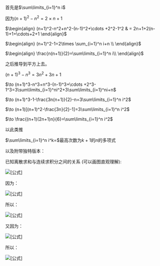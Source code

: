 
<!--more-->

首先是$\sum\limits_{i=1}^n i$

因为$(n+1)^2-n^2=2\times n+1$

$\begin{align} (n+1)^2-n^2+n^2-(n-1)^2+\cdots +2^2-1^2 & = 2n+1+2(n-1)+1+\cdots+2+1  \end{align}$

$\begin{align}  (n+1)^2-1=2\times \sum_{i=1}^n i+n  \\ \end{align}$

$\begin{align}  \frac{n(n+1)}{2}=\sum\limits_{i=1}^n i\\ \end{align}$



之后推导到平方上去。

$(n+1)^3-n^3=3n^2+3n+1$

$\to (n+1)^3-n^3+n^3-(n-1)^3+\cdots +2^3-1^3=3\sum\limits_{i=1}^ni^2+3\sum\limits_{i=1}^ni+n$

$\to (n+1)^3-1-\frac{3n(n+1)}{2}-n=3\sum\limits_{i=1}^n i^2$

$\to (n+1)[(n+1)^2-\frac{3n}{2}-1]=3\sum\limits_{i=1}^n i^2$

$\to \frac{(n+1)(2n+1)n}{6}=\sum\limits_{i=1}^n i^2$ 



以此类推

$\sum\limits_{i=1}^n i^k=$最高次数为$k+1$的$n$的多项式





以及附带独特版本：

已知离散求和与连续求积分之间的关系 (可以画图直观理解):

![[公式]](https://www.zhihu.com/equation?tex=%5Csum_%7Bi%3D1%7D%5En+i%5E2+%3D+%5Cint_0%5En+x%5E2+%5Cmathrm%7Bd%7D+x+%2B+%5Csum_%7Bi%3D1%7D%5En+%5Cint_%7Bi-1%7D%5Ei+%28i%5E2+-x%5E2%29+%5Cmathrm%7Bd%7D+x)

因为：

![[公式]](https://www.zhihu.com/equation?tex=%5Cbegin%7Baligned%7D%5Cint_%7Bi-1%7D%5Ei+%28i%5E2+-x%5E2%29+%5Cmathrm%7Bd%7D+x+%0A%26%3D+%5Cleft.+%5Cleft%28i%5E2+x+-+%5Cfrac%7B1%7D%7B3%7Dx%5E3%5Cright%29+%5Cright%7C_%7Bi-1%7D%5Ei++%5C%5C%0A%26%3D+%5Cleft%28i%5E3+-+%5Cfrac%7B1%7D%7B3%7Di%5E3%5Cright%29+-+%5Cleft%28i%5E2+%28i-1%29+-+%5Cfrac%7B1%7D%7B3%7D%28i-1%29%5E3+%5Cright%29+%5C%5C%0A%26%3D+%5Cfrac%7B1%7D%7B3%7D%28i-1%29%5E3+-%5Cfrac%7B1%7D%7B3%7Di%5E3+%2B+i%5E2+%5C%5C%0A%26%3D+%5Cfrac%7B1%7D%7B3%7D+%28i%5E3+-+3i%5E2+%2B+3i+-+1%29+-%5Cfrac%7B1%7D%7B3%7Di%5E3+%2B+i%5E2+%5C%5C%0A%26%3D+i+-+%5Cfrac%7B1%7D%7B3%7D%0A%5Cend%7Baligned%7D)

所以：

![[公式]](https://www.zhihu.com/equation?tex=%5Cbegin%7Baligned%7D%0A%5Csum_%7Bi%3D1%7D%5En+i%5E2+%0A%26%3D+%5Cint_0%5En+x%5E2+%5Cmathrm%7Bd%7D+x+%2B+%5Csum_%7Bi%3D1%7D%5En+%5Cint_%7Bi-1%7D%5Ei+%28i%5E2+-x%5E2%29+%5Cmathrm%7Bd%7D+x+%5C%5C%0A%26%3D+%5Cint_0%5En+x%5E2+%5Cmathrm%7Bd%7D+x+%2B+%5Csum_%7Bi%3D1%7D%5En+%5Cleft%28i+-+%5Cfrac%7B1%7D%7B3%7D%5Cright%29+%5Cend%7Baligned%7D)

又因为：

![[公式]](https://www.zhihu.com/equation?tex=%5Cint_0%5En+x%5E2+%5Cmathrm%7Bd%7D+x%3D+%5Cleft.+%5Cfrac%7B1%7D%7B3%7Dx%5E3+%5Cright%7C_0%5En+%3D+%5Cfrac%7B1%7D%7B3%7Dn%5E3)

所以：

![[公式]](https://www.zhihu.com/equation?tex=%5Cbegin%7Baligned%7D%0A%5Csum_%7Bi%3D1%7D%5En+i%5E2+%0A%26%3D+%5Cfrac%7B1%7D%7B3%7Dn%5E3+%2B+%5Cfrac%7Bn%28n%2B1%29%7D%7B2%7D+-+%5Cfrac%7Bn%7D%7B3%7D+%5C%5C%0A%26%3D+%5Cfrac%7Bn%28n%2B1%29%282n%2B1%29%7D%7B6%7D+%5C%5C%0A%5Cend%7Baligned%7D)

